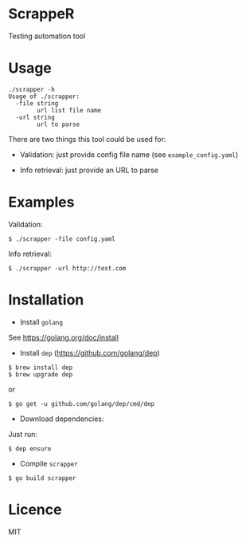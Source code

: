 # ScrappeR

Testing automation tool

Usage
=====

```
./scrapper -h
Usage of ./scrapper:
  -file string
    	url list file name
  -url string
    	url to parse
```

There are two things this tool could be used for:
  - Validation: just provide config file name (see `example_config.yaml`)
  
  - Info retrieval: just provide an URL to parse
  
Examples
========

Validation:
```
$ ./scrapper -file config.yaml
```

Info retrieval:
```
$ ./scrapper -url http://test.com
```

Installation
============

 - Install `golang`
 
See https://golang.org/doc/install

 - Install `dep` (https://github.com/golang/dep)

```
$ brew install dep
$ brew upgrade dep
```

or
```
$ go get -u github.com/golang/dep/cmd/dep
```

 - Download dependencies:
 
Just run:
```
$ dep ensure
```

 - Compile `scrapper`
 
```
$ go build scrapper
```

Licence
=======

MIT
